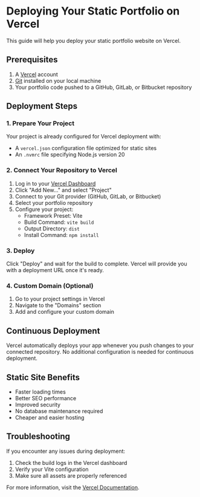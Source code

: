 # Deploying Your Static Portfolio on Vercel

This guide will help you deploy your static portfolio website on Vercel.

## Prerequisites

1. A [Vercel](https://vercel.com) account
2. [Git](https://git-scm.com/) installed on your local machine
3. Your portfolio code pushed to a GitHub, GitLab, or Bitbucket repository

## Deployment Steps

### 1. Prepare Your Project

Your project is already configured for Vercel deployment with:
- A `vercel.json` configuration file optimized for static sites
- An `.nvmrc` file specifying Node.js version 20

### 2. Connect Your Repository to Vercel

1. Log in to your [Vercel Dashboard](https://vercel.com/dashboard)
2. Click "Add New..." and select "Project"
3. Connect to your Git provider (GitHub, GitLab, or Bitbucket)
4. Select your portfolio repository
5. Configure your project:
   - Framework Preset: Vite
   - Build Command: `vite build`
   - Output Directory: `dist`
   - Install Command: `npm install`

### 3. Deploy

Click "Deploy" and wait for the build to complete. Vercel will provide you with a deployment URL once it's ready.

### 4. Custom Domain (Optional)

1. Go to your project settings in Vercel
2. Navigate to the "Domains" section
3. Add and configure your custom domain

## Continuous Deployment

Vercel automatically deploys your app whenever you push changes to your connected repository. No additional configuration is needed for continuous deployment.

## Static Site Benefits

- Faster loading times
- Better SEO performance
- Improved security
- No database maintenance required
- Cheaper and easier hosting

## Troubleshooting

If you encounter any issues during deployment:
1. Check the build logs in the Vercel dashboard
2. Verify your Vite configuration
3. Make sure all assets are properly referenced

For more information, visit the [Vercel Documentation](https://vercel.com/docs).